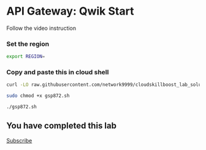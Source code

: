 
# API Gateway: Qwik Start

Follow the video instruction



### Set the region

```bash
export REGION=
```

### Copy and paste this in cloud shell

```bash
curl -LO raw.githubusercontent.com/network9999/cloudskillboost_lab_solutions/main/The%20Arcade%20June%20Speedrun/gsp872.sh

sudo chmod +x gsp872.sh

./gsp872.sh
```


## You have completed this lab

[Subscribe](https://www.youtube.com/channel/UCO0joS82Lx31DcQD92lAkVA)

